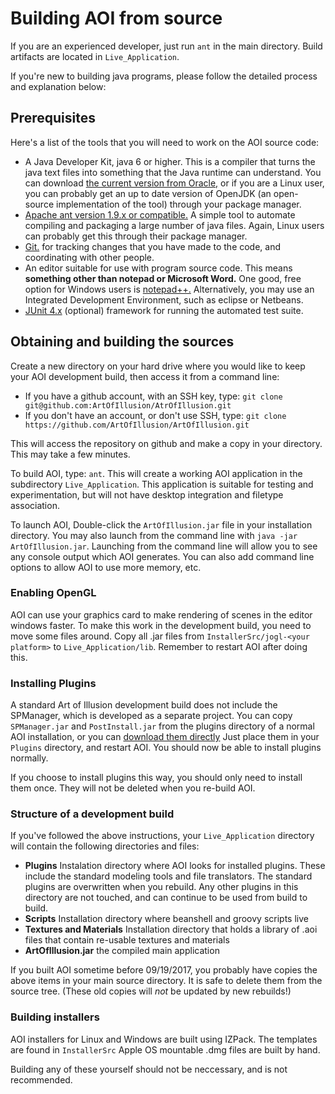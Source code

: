 # Building AOI from source

If you are an experienced developer, just run `ant` in the main
directory. Build artifacts are located in `Live_Application`.

If you're new to building java programs, please follow the detailed
process and explanation below:

## Prerequisites

Here's a list of the tools that you will need to work on the AOI
source code:

 * A Java Developer Kit, java 6 or higher. This is a compiler that
turns the java text files into something that the Java runtime can
understand. You can download
[the current version from Oracle,](http://www.oracle.com/technetwork/java/javase/downloads/index.html) 
or if you are a Linux user, you can probably get an up to date version
of OpenJDK (an open-source implementation of the tool) through your
package manager.
 * [Apache ant version 1.9.x or compatible.](https://ant.apache.org/bindownload.cgi)
A simple tool to automate compiling and packaging a large number of
java files. Again, Linux users can probably get this through their
package manager.
 * [Git.](https://git-scm.com/downloads) for tracking changes that
you have made to the code, and coordinating with other people.
 * An editor suitable for use with program source code. This means
__something other than notepad or Microsoft Word.__ One good, free
option for Windows users is [notepad++.](https://notepad-plus-plus.org)
Alternatively, you may use an Integrated Development Environment,
such as eclipse or Netbeans.
 * [JUnit 4.x](http://junit.org/junit4/) (optional) framework for
running the automated test suite.

## Obtaining and building the sources

Create a new directory on your hard drive where you would like to
keep your AOI development build, then access it from a command line:

 * If you have a github account, with an SSH key, type:
`git clone git@github.com:ArtOfIllusion/AtrOfIllusion.git`
 * If you don't have an account, or don't use SSH, type:
`git clone https://github.com/ArtOfIllusion/ArtOfIllusion.git`

This will access the repository on github and make a copy in your
directory. This may take a few minutes.

To build AOI, type: `ant`. This will create a working AOI application
in the subdirectory `Live_Application`. This application is suitable
for testing and experimentation, but will not have desktop integration
and filetype association.

To launch AOI, Double-click the `ArtOfIllusion.jar` file in your
installation directory. You may also
launch from the command line with `java -jar ArtOfIllusion.jar`.
Launching from the command line will allow you to see any console output
which AOI generates. You can also add command line options to allow AOI
to use more memory, etc.

### Enabling OpenGL

AOI can use your graphics card to make rendering of scenes in the
editor windows faster. To make this work in the development build,
you need to move some files around. Copy all .jar files from
`InstallerSrc/jogl-<your platform>` to `Live_Application/lib`. Remember to restart
AOI after doing this.

### Installing Plugins

A standard Art of Illusion development build does not include the
SPManager, which is developed as a separate project. You
can copy `SPManager.jar` and `PostInstall.jar` from the plugins
directory of a normal AOI installation, or you can [download them
directly](https://aoisp.sourceforge.net/AoIRepository/Plugins/SPManager)
Just place them in your `Plugins` directory, and restart AOI. You
should now be able to install plugins normally.

If you choose to install plugins this way, you should only need to
install them once. They will not be deleted when you re-build AOI.


### Structure of a development build

If you've followed the above instructions, your `Live_Application` directory will
contain the following directories and files:

 * __Plugins__ Instalation directory where AOI looks for installed
plugins. These include the standard modeling tools and file
translators. The standard plugins are overwritten when
you rebuild. Any other plugins in this directory are not touched, and
can continue to be used from build to build.
 * __Scripts__ Installation directory where beanshell and groovy
scripts live
 * __Textures and Materials__ Installation directory that holds a library
of .aoi files that contain re-usable textures and materials
 * __ArtOfIllusion.jar__ the compiled main application


If you built AOI sometime before 09/19/2017, you probably have copies
the above items in your main source directory. It is safe to delete
them from the source tree. (These old copies will _not_ be updated by
new rebuilds!)


### Building installers
AOI installers for Linux and Windows are built using IZPack. The
templates are found in `InstallerSrc` Apple OS mountable .dmg files
are built by hand.

Building any of these yourself should not be neccessary, and is not
recommended.
